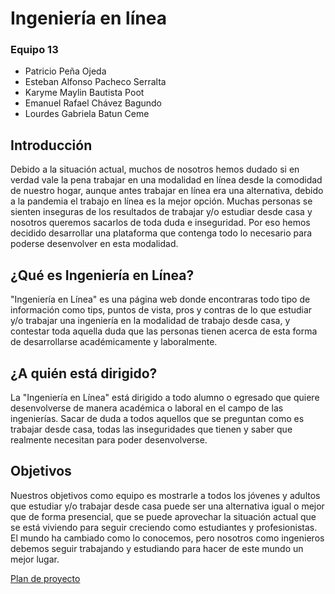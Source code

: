 # Ingeniería en línea

### Equipo 13
- Patricio Peña Ojeda
- Esteban Alfonso Pacheco Serralta
- Karyme Maylin Bautista Poot
- Emanuel Rafael Chávez Bagundo
- Lourdes Gabriela Batun Ceme

## Introducción

Debido a la situación actual, muchos de nosotros hemos dudado si en verdad vale la pena trabajar en una modalidad en línea desde la
comodidad de nuestro hogar, aunque antes trabajar en línea era una alternativa, debido a la pandemia el trabajo en línea es la mejor
opción. Muchas personas se sienten inseguras de los resultados de trabajar y/o estudiar desde casa y nosotros queremos sacarlos de 
toda duda e inseguridad. 
Por eso hemos decidido desarrollar una plataforma que contenga todo lo necesario para poderse desenvolver en esta modalidad.

## ¿Qué es Ingeniería en Línea?
"Ingeniería en Línea" es una página web donde encontraras todo tipo de información como tips, puntos de vista, pros y contras de lo que
estudiar y/o trabajar una ingeniería en la modalidad de trabajo desde casa, y contestar toda aquella duda que las personas tienen 
acerca de esta forma de desarrollarse académicamente y laboralmente.

## ¿A quién está dirigido?
La "Ingeniería en Línea" está dirigido a todo alumno o egresado que quiere desenvolverse de manera académica o laboral en el campo 
de las ingenierías. Sacar de duda a todos aquellos que se preguntan como es trabajar desde casa, todas las inseguridades que tienen y saber que realmente necesitan para poder desenvolverse.

## Objetivos
Nuestros objetivos como equipo es mostrarle a todos los jóvenes y adultos que estudiar y/o trabajar desde casa puede ser una alternativa igual o mejor que de forma presencial, que se puede aprovechar la situación actual que se está viviendo para seguir creciendo como estudiantes y profesionistas. El mundo ha cambiado como lo conocemos, pero nosotros como ingenieros debemos seguir trabajando y estudiando para hacer de este mundo un mejor lugar.

[Plan de proyecto](https://github.com/Equipo-13FIS/Ingenieria-en-linea/blob/main/Plan%20de%20Proyecto.md)
